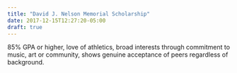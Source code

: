 ```yaml
---
title: "David J. Nelson Memorial Scholarship"
date: 2017-12-15T12:27:20-05:00
draft: true
---
```


85% GPA or higher, love of athletics, broad interests through commitment to music, art or community, shows genuine acceptance of peers regardless of background.

